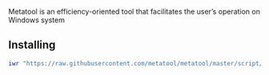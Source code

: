 
Metatool is an efficiency-oriented tool that facilitates the user’s operation on Windows system



## Installing

``` powershell
iwr "https://raw.githubusercontent.com/metatool/metatool/master/script/install.ps1" | iex
```
